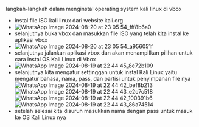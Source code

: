 langkah-langkah dalam menginstal operating system kali linux di vbox
* instal file ISO kali linux dari website kali.org
* ![WhatsApp Image 2024-08-20 at 23 05 54_fff8b6a0](https://github.com/user-attachments/assets/d85d2a10-2496-4c17-887f-5bb400ba4119)
* selanjutnya buka vbox dan masukkan file ISO yang telah kita instal ke aplikasi vbox
* ![WhatsApp Image 2024-08-20 at 23 05 54_a956051f](https://github.com/user-attachments/assets/d85d90ca-af2f-45b1-854b-57522c950df0)
* selanjutnya jalankan aplikasi vbox dan akan menampilkan pilihan untuk cara instal OS Kali Linux di Vbox
* ![WhatsApp Image 2024-08-19 at 22 44 45_8e72b109](https://github.com/user-attachments/assets/e2114b5b-8fdb-4653-a412-531d51e3a27b)
* selanjutnya kita mengatur settinggan untuk instal Kali Linux yaitu mengatur bahasa, nama, pass, dan partisi untuk penyimpanan file nya
![WhatsApp Image 2024-08-19 at 22 44 42_bef8b213](https://github.com/user-attachments/assets/93bb4fc4-2742-42c8-9a24-b1e303190505)
![WhatsApp Image 2024-08-19 at 22 44 43_e2c7c518](https://github.com/user-attachments/assets/bf5c4de5-0e76-441a-b88b-cad302c8474d)
![WhatsApp Image 2024-08-19 at 22 44 42_100391b6](https://github.com/user-attachments/assets/4b4a75b1-3007-4dc4-8c15-f73227f51860)
![WhatsApp Image 2024-08-19 at 22 44 43_86a74514](https://github.com/user-attachments/assets/1bcd96e0-2d91-48a1-bf62-a8434d78a6fa)
* setelah selesai kita disuruh masukkan nama dengan pass untuk masuk ke OS Kali Linux nya


